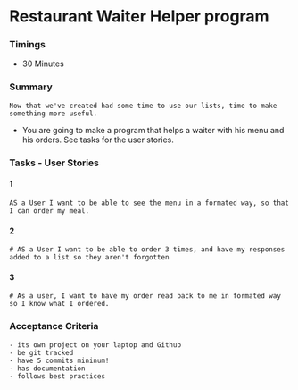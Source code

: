 # Restaurant Waiter Helper program

### Timings
- 30 Minutes

### Summary
```
Now that we've created had some time to use our lists, time to make something more useful.
```
- You are going to make a program that helps a waiter with his menu and his orders.
See tasks for the user stories.


### Tasks - User Stories
#### 1
```
AS a User I want to be able to see the menu in a formated way, so that I can order my meal.
```
#### 2
```
# AS a User I want to be able to order 3 times, and have my responses added to a list so they aren't forgotten
```
#### 3
```
# As a user, I want to have my order read back to me in formated way so I know what I ordered.
```
### Acceptance Criteria
```
- its own project on your laptop and Github
- be git tracked
- have 5 commits mininum!
- has documentation
- follows best practices
```

